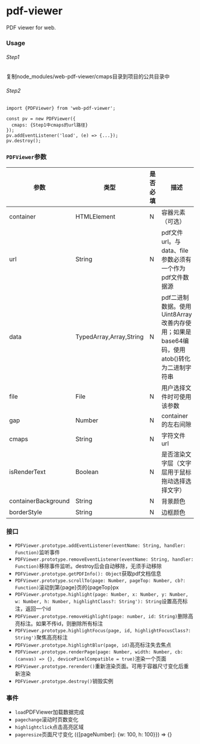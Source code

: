 # pdf-viewer

PDF viewer for web.

### Usage
###### Step1
复制node_modules/web-pdf-viewer/cmaps目录到项目的公共目录中
###### Step2
````
import {PDFViewer} from 'web-pdf-viewer';

const pv = new PDFViewer({
  cmaps: {Step1中cmaps的url路径}
});
pv.addEventListener('load', (e) => {...});
pv.destroy();
````

### `PDFViewer`参数
参数                 |类型                       | 是否必填  |  描述
--------------------|---------------------------|----------|-------------------
container           | HTMLElement               | N        |  容器元素（可选）
url                 | String                    | N        | pdf文件url。与data、file参数必须有一个作为pdf文件数据源
data                | TypedArray,Array,String   | N        | pdf二进制数据。使用Uint8Array改善内存使用；如果是base64编码，使用atob()转化为二进制字符串
file                | File                      | N        | 用户选择文件时可使用该参数
gap                 | Number                    | N        | container的左右间隙
cmaps               | String                    | N        | 字符文件url
isRenderText        | Boolean                   | N        | 是否渲染文字层（文字层用于鼠标拖动选择选择文字）
containerBackground | String                    | N        | 背景颜色
borderStyle         | String                    | N        | 边框颜色


### 接口
* `PDFViewer.prototype.addEventListener(eventName: String, handler: Function)`监听事件
* `PDFViewer.prototype.removeEventListener(eventName: String, handler: Function)`移除事件监听。destroy后会自动移除，无须手动移除
* `PDFViewer.prototype.getPDFInfo(): Object`获取pdf文档信息
* `PDFViewer.prototype.scrollTo(page: Number, pageTop: Number, cb?: Function)`滚动到第{page}页的{pageTop}px
* `PDFViewer.prototype.highlight(page: Number, x: Number, y: Number, w: Number, h: Number, highlightClass?: String'): String`设置高亮标注，返回一个id
* `PDFViewer.prototype.removeHighlight(page: number, id: String)`删除高亮标注。如果不传id，则删除所有标注
* `PDFViewer.prototype.highlightFocus(page, id, highlightFocusClass?: String')`聚焦高亮标注
* `PDFViewer.prototype.highlightBlur(page, id)`高亮标注失去焦点
* `PDFViewer.prototype.renderPage(page: Number, width: Number, cb: (canvas) => {}, devicePixelCompatible = true)`渲染一个页面
* `PDFViewer.prototype.rerender()`重新渲染页面。可用于容器尺寸变化后重新渲染
* `PDFViewer.prototype.destroy()`销毁实例

### 事件
* `load`PDFViewer加载数据完成
* `pagechange`滚动时页数变化
* `highlightclick`点击高亮区域
* `pageresize`页面尺寸变化 ({[pageNumber]: {w: 100, h: 100}}) => {}
